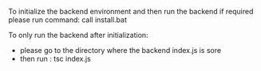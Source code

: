 To initialize the backend environment and then run the backend if required  please run command:
  call install.bat

To only run the backend after initialization:
- please go to the directory where the backend index.js is sore 
- then run :
   tsc index.js 
